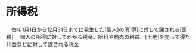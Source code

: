 # 所得税
　毎年1月1日から12月31日までに発生した[個人]の[所得]に対して課される[国税]
　個人の所得に対してかかる税金。給料や商売の利益、[土地]を売って得た利益などに対して課される税金
